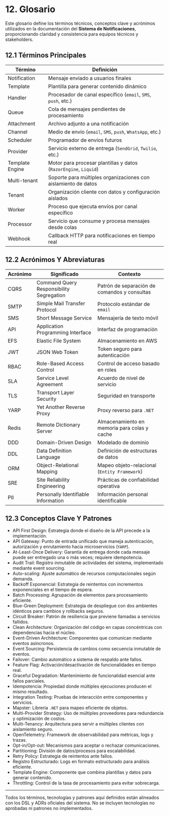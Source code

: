 # 12. Glosario

Este glosario define los términos técnicos, conceptos clave y acrónimos utilizados en la documentación del **Sistema de Notificaciones**, proporcionando claridad y consistencia para equipos técnicos y stakeholders.

## 12.1 Términos Principales

| Término           | Definición                                                      |
|-------------------|-----------------------------------------------------------------|
| Notification      | Mensaje enviado a usuarios finales                              |
| Template          | Plantilla para generar contenido dinámico                       |
| Handler           | Procesador de canal específico (`email`, `SMS`, `push`, etc.)   |
| Queue             | Cola de mensajes pendientes de procesamiento                    |
| Attachment        | Archivo adjunto a una notificación                              |
| Channel           | Medio de envío (`email`, `SMS`, `push`, `WhatsApp`, etc.)       |
| Scheduler         | Programador de envíos futuros                                   |
| Provider          | Servicio externo de entrega (`SendGrid`, `Twilio`, etc.)        |
| Template Engine   | Motor para procesar plantillas y datos (`RazorEngine`, `Liquid`)|
| Multi-tenant      | Soporte para múltiples organizaciones con aislamiento de datos   |
| Tenant            | Organización cliente con datos y configuración aislados         |
| Worker            | Proceso que ejecuta envíos por canal específico                 |
| Processor         | Servicio que consume y procesa mensajes desde colas             |
| Webhook           | Callback HTTP para notificaciones en tiempo real                |

## 12.2 Acrónimos Y Abreviaturas

| Acrónimo | Significado                        | Contexto                                      |
|----------|------------------------------------|-----------------------------------------------|
| CQRS     | Command Query Responsibility Segregation | Patrón de separación de comandos y consultas |
| SMTP     | Simple Mail Transfer Protocol      | Protocolo estándar de `email`                 |
| SMS      | Short Message Service              | Mensajería de texto móvil                     |
| API      | Application Programming Interface  | Interfaz de programación                      |
| EFS      | Elastic File System                | Almacenamiento en AWS                         |
| JWT      | JSON Web Token                     | Token seguro para autenticación               |
| RBAC     | Role-Based Access Control          | Control de acceso basado en roles             |
| SLA      | Service Level Agreement            | Acuerdo de nivel de servicio                  |
| TLS      | Transport Layer Security           | Seguridad en transporte                       |
| YARP     | Yet Another Reverse Proxy          | Proxy reverso para `.NET`                     |
| Redis    | Remote Dictionary Server           | Almacenamiento en memoria para colas y cache  |
| DDD      | Domain-Driven Design               | Modelado de dominio                           |
| DDL      | Data Definition Language           | Definición de estructuras de datos            |
| ORM      | Object-Relational Mapping          | Mapeo objeto-relacional (`Entity Framework`)  |
| SRE      | Site Reliability Engineering       | Prácticas de confiabilidad operativa          |
| PII      | Personally Identifiable Information| Información personal identificable            |

## 12.3 Conceptos Clave Y Patrones

- API First Design: Estrategia donde el diseño de la API precede a la implementación.
- API Gateway: Punto de entrada unificado que maneja autenticación, autorización y enrutamiento hacia microservicios (`YARP`).
- At-Least-Once Delivery: Garantía de entrega donde cada mensaje puede ser entregado una o más veces; requiere idempotencia.
- Audit Trail: Registro inmutable de actividades del sistema, implementado mediante event sourcing.
- Auto-scaling: Ajuste automático de recursos computacionales según demanda.
- Backoff Exponencial: Estrategia de reintentos con incrementos exponenciales en el tiempo de espera.
- Batch Processing: Agrupación de elementos para procesamiento eficiente.
- Blue-Green Deployment: Estrategia de despliegue con dos ambientes idénticos para cambios y rollbacks seguros.
- Circuit Breaker: Patrón de resiliencia que previene llamadas a servicios fallidos.
- Clean Architecture: Organización del código en capas concéntricas con dependencias hacia el núcleo.
- Event-Driven Architecture: Componentes que comunican mediante eventos asíncronos.
- Event Sourcing: Persistencia de cambios como secuencia inmutable de eventos.
- Failover: Cambio automático a sistema de respaldo ante fallos.
- Feature Flag: Activación/desactivación de funcionalidades en tiempo real.
- Graceful Degradation: Mantenimiento de funcionalidad esencial ante fallos parciales.
- Idempotencia: Propiedad donde múltiples ejecuciones producen el mismo resultado.
- Integration Testing: Pruebas de interacción entre componentes y servicios.
- Mapster: Librería `.NET` para mapeo eficiente de objetos.
- Multi-Provider Strategy: Uso de múltiples proveedores para redundancia y optimización de costos.
- Multi-Tenancy: Arquitectura para servir a múltiples clientes con aislamiento seguro.
- OpenTelemetry: Framework de observabilidad para métricas, logs y trazas.
- Opt-in/Opt-out: Mecanismos para aceptar o rechazar comunicaciones.
- Partitioning: División de datos/procesos para escalabilidad.
- Retry Policy: Estrategia de reintentos ante fallos.
- Registro Estructurado: Logs en formato estructurado para análisis eficiente.
- Template Engine: Componente que combina plantillas y datos para generar contenido.
- Throttling: Control de la tasa de procesamiento para evitar sobrecarga.

---

Todos los términos, tecnologías y patrones aquí definidos están alineados con los DSL y ADRs oficiales del sistema. No se incluyen tecnologías no aprobadas ni patrones no implementados.
